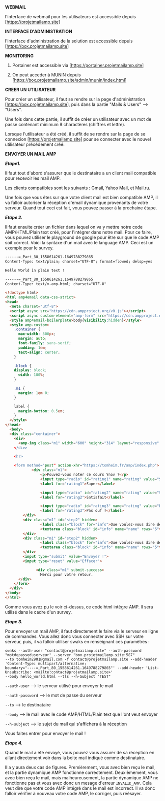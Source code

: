 **WEBMAIL**

l'interface de webmail pour les utilisateurs est accessible depuis [https://projetmailamp.site]

**INTERFACE D'ADMINISTRATION** 

l'interface d'administration de la solution est accessible depuis [https://box.projetmailamp.site]



**MONITORING** 

1. Portainer est accessible via [https://portainer.projetmailamp.site]

2. On peut acceder à MUNIN depuis [https://box.projetmailamp.site/admin/munin/index.html]



**CREER UN UTILISATEUR** 

Pour créer un utilisateur, il faut se rendre sur la page d'administration  [https://box.projetmailamp.site], puis dans la partie "Mails & Users" --> "Users".

Une fois dans cette partie, il suffit de créer un utilisateur avec un mot de passe contenant minimum 8 charactères (chiffres et lettre).

Lorsque l'utilisateur a été créé, il suffit de se rendre sur la page de se connexion [https://projetmailamp.site] pour se connecter avec le nouvel utilisateur précédement créé. 



**ENVOYER UN MAIL AMP** 

***Etape1.***

Il faut tout d'abord s'assurer que le destinataire a un client mail compatible pour recevoir les mail AMP. 

Les clients compatibles sont les suivants : Gmail, Yahoo Mail, et Mail.ru.


Une fois que vous êtes sur que votre client mail est bien compatible AMP, il va falloir autoriser la réception d'email dynamique provenants de votre serveur. 
Quand tout ceci est fait, vous pouvez passer à la prochaine étape.

***Etape 2.***

Il faut ensuite créer un fichier dans lequel on va y mettre notre code AMP/HTML/Plain text créé, pour l'intégrer dans notre mail. Pour ce faire, vous pouvez utiliser le playground de google pour être sur que le code AMP soit correct. Voici la syntaxe d'un mail avec le language AMP. Ceci est un exemple pour le survey.

```html
------=_Part_80_1558614261.1649788279865
Content-Type: text/plain; charset="UTF-8"; format=flowed; delsp=yes

Hello World in plain text !

------=_Part_80_1558614261.1649788279865
Content-Type: text/x-amp-html; charset="UTF-8"

<!doctype html>
<html amp4email data-css-strict>
<head>
  <meta charset="utf-8">
  <script async src="https://cdn.ampproject.org/v0.js"></script>
  <script async custom-element="amp-form" src="https://cdn.ampproject.org/v0/amp-form-0.1.js"></script>
  <style amp4email-boilerplate>body{visibility:hidden}</style>
  <style amp-custom>
    .container {
      max-width: 500px;
      margin: auto;
      font-family: sans-serif;
      padding: 1em;
      text-align: center;
    }

    .block {
    display: block;
      width: 100%;
    }

    .m1 {
      margin: 1em 0;
    }

    label {
      margin-bottom: 0.5em;
    }
  </style>
</head>
  <body>
  <div class="container">
    <div>
      <amp-img class="m1" width="600" height="314" layout="responsive" src="https://amp.dev/static/img/sharing/default-$      <p>Nous espérons que vous avez passé un bon moment !</p>
    </div>

    <hr>

    <form method="post" action-xhr="https://tomheim.fr/amp/index.php">
            <div class="m1">
                <p>Pouvez-vous noter ce cours Ynov ?</p>
                <input type="radio" id="rating1" name="rating" value="Super" on="change:step2.show" required>
                <label for="rating1">Super</label>

                <input type="radio" id="rating2" name="rating" value="Satisfait" on="change:step2.show">
                <label for="rating2">Satisfait</label>

                <input type="radio" id="rating3" name="rating" value="Pas ouf !" on="change:step2.show">
                <label for="rating3">Pas ouf !</label>
        </div>
        <div class="m1" id="step2" hidden>
                <label class="block" for="info">Que voulez-vous dire de plus ?</label>
                <textarea class="block" id="info" name="name" rows="5"></textarea>
        </div>
        <div class="m1" id="step2" hidden>
                <label class="block" for="info">Que voulez-vous dire de plus ?</label>
                <textarea class="block" id="info" name="name" rows="5"></textarea>
        </div>
        <input type="submit" value="Envoyer !">
        <input type="reset" value="Effacer">

              <div class="m1" submit-success>
                Merci pour votre retour.
      </div>
    </form>
  </div>
</body>
</html>
```

Comme vous avez pu le voir ci-dessus, ce code html intègre AMP. Il sera utilisé dans le cadre d'un survey. 

***Etape 3.***

Pour envoyer un mail AMP, il faut directement le faire via le serveur en ligne de commandes. Vous allez donc vous connecter avec SSH sur votre serveur, puis, il va falloir utiliser swaks en renseignant ces paramètres : 

```
swaks --auth-user "contact@projetmailamp.site" --auth-password "motdepasseduserveur" --server "box.projetmailamp.site:587" 
--to tomheim2901@gmail.com -f contact@projetmailamp.site --add-header 'Content-Type: multipart/alternative; 
boundary="----=_Part_80_1558614261.1649788279865"' --add-header 'List-Unsubscribe: <mailto:contact@projetmailamp.site>'
--body hello_world.html --tls --h-Subject "TEST"
```

`--auth-user` --> le serveur utilisé pour envoyer le mail

`--auth-password` --> le mot de passe du serveur 

`--to` --> le destinataire

`--body` --> le mail avec le code AMP/HTML/Plain text que l'ont veut envoyer

`--h-subject` --> le sujet du mail qui s'affichera à la réception 

Vous faites entrer pour envoyer le mail ! 

***Etape 4.***

Quand le mail a été envoyé, vous pouvez vous assurer de sa réception en allant directement voir dans la boite mail indiqué comme destinataire. 

Il a y aura deux cas de figures. Premièrement, vous avec bien reçu le mail, et la partie dynamique AMP fonctionne correctement.
Deuxièmement, vous avec bien reçu le mail, mais malheureusement, la partie dynamique AMP ne fonctionne pas et vous avec donc un mesage d'erreur `INVALID_AMP`. Cela veut dire que votre code AMP intégré dans le mail est incorrect. Il va donc falloir vérifier à nouveau votre code AMP, le corriger, puis réésayer. 
